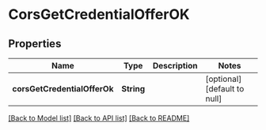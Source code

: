 # CorsGetCredentialOfferOK

## Properties

| Name                         | Type       | Description | Notes                        |
| ---------------------------- | ---------- | ----------- | ---------------------------- |
| **corsGetCredentialOfferOk** | **String** |             | [optional] [default to null] |

[[Back to Model list]](../README.md#documentation-for-models) [[Back to API list]](../README.md#documentation-for-api-endpoints) [[Back to README]](../README.md)
